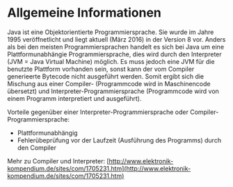 # Allgemeine Informationen

Java ist eine Objektorientierte Programmiersprache. Sie wurde im Jahre 1995 veröffnetlicht und liegt aktuell (März 2016) in der Version 8 vor.
Anders als bei den meisten Programmiersprachen handelt es sich bei Java um eine Plattformunabhängie Programmiersprache, dies wird durch den Interpreter (JVM = Java Virtual Machine) möglich. 
Es muss jedoch eine JVM für die benutzte Plattform vorhanden sein, sonst kann der vom Compiler generieerte Bytecode nicht ausgeführt werden. 
Somit ergibt sich die Mischung aus einer Compiler- (Programmcode wird in Maschinencode übersetzt) und 
Interpreter-Programmiersprache (Programmcode wird von einem Programm interpretiert und ausgeführt).

Vorteile gegenüber einer Interpreter-Programmiersprache oder Compiler-Programmiersprache:
* Plattformunabhängig
* Fehlerübeprüfung vor der Laufzeit (Ausführung des Programms) durch den Compiler

Mehr zu Compiler und Interpreter: [http://www.elektronik-kompendium.de/sites/com/1705231.htm](http://www.elektronik-kompendium.de/sites/com/1705231.htm)
